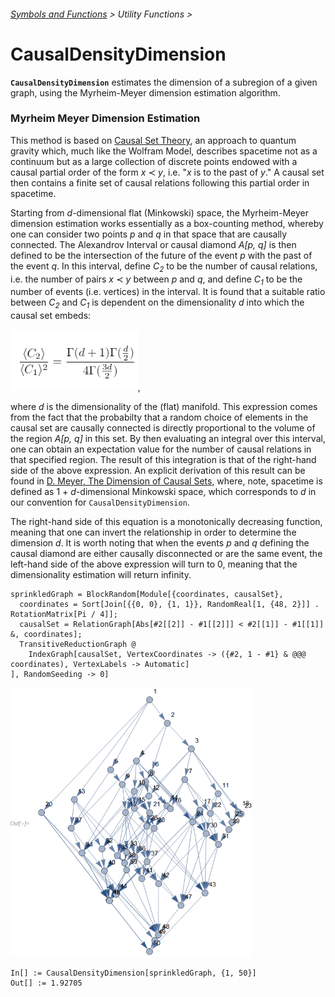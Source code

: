 ###### [Symbols and Functions](/README.md#symbols-and-functions) > Utility Functions >

# CausalDensityDimension

**`CausalDensityDimension`** estimates the dimension of a subregion of a given graph, using the Myrheim-Meyer
dimension estimation algorithm.

### Myrheim Meyer Dimension Estimation

This method is based on [Causal Set Theory](https://en.wikipedia.org/wiki/Causal_sets), an approach to quantum gravity
which, much like the Wolfram Model, describes spacetime not as a continuum but as a large collection of discrete points
endowed with a causal partial order of the form *x* ≺ *y*, i.e. "*x* is to the past of *y*." A causal set then
contains a finite set of causal relations following this partial order in spacetime.

Starting from *d*-dimensional flat (Minkowski) space, the Myrheim-Meyer dimension
estimation works essentially as a box-counting method, whereby one can consider two points *p* and *q* in that space
that are causally connected. The Alexandrov Interval or causal diamond *A[p, q]* is then defined to be the
intersection of the future of the event *p* with the past of the event *q*. In this interval, define *C*<sub>*2*</sub>
to be the number of causal relations, i.e. the number of pairs *x* ≺ *y* between *p* and *q*, and define
*C*<sub>*1*</sub> to be the number of events (i.e. vertices) in the interval. It is found that a suitable
ratio between *C*<sub>*2*</sub> and *C*<sub>*1*</sub> is dependent on the dimensionality *d* into which
the causal set embeds:

<img src="/Documentation/Images/MyrheimMeyer.png" width="203.8">,

where *d* is the dimensionality of the (flat) manifold. This expression comes from the fact that the probabilty
that a random choice of elements in the causal set are causally connected is directly proportional to the volume
of the region *A[p, q]* in this set. By then evaluating an integral over this interval, one can obtain an
expectation value for the number of causal relations in that specified region. The result of this integration
is that of the right-hand side of the above expression. An explicit derivation of this result can be found in
[D. Meyer, The Dimension of Causal Sets](https://dspace.mit.edu/handle/1721.1/14328), where, note, spacetime is
defined as 1 + *d*-dimensional Minkowski space, which corresponds to *d* in our convention for
`CausalDensityDimension`.

The right-hand side of this equation is a monotonically decreasing function, meaning that one can invert the
relationship in order to determine the dimension *d*. It is worth noting that when the events *p* and *q* defining
the causal diamond are either causally disconnected or are the same event, the left-hand side of the above
expression will turn to 0, meaning that the dimensionality estimation will return infinity.

```wl
sprinkledGraph = BlockRandom[Module[{coordinates, causalSet},
  coordinates = Sort[Join[{{0, 0}, {1, 1}}, RandomReal[1, {48, 2}]] . RotationMatrix[Pi / 4]];
  causalSet = RelationGraph[Abs[#2[[2]] - #1[[2]]] < #2[[1]] - #1[[1]] &, coordinates];
  TransitiveReductionGraph @
    IndexGraph[causalSet, VertexCoordinates -> ({#2, 1 - #1} & @@@ coordinates), VertexLabels -> Automatic]
], RandomSeeding -> 0]
```

<img src="/Documentation/Images/CausalDensityDimensionInput.png" width="386.4">

```wl
In[] := CausalDensityDimension[sprinkledGraph, {1, 50}]
Out[] := 1.92705
```
